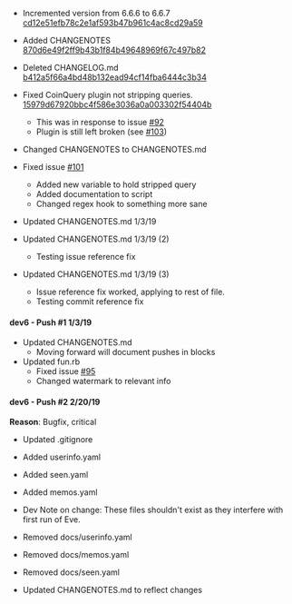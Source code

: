 * Incremented version from 6.6.6 to 6.6.7 [cd12e51efb78c2e1af593b47b961c4ac8cd29a59](/../../commit/cd12e51efb78c2e1af593b47b961c4ac8cd29a59)

* Added CHANGENOTES [870d6e49f2ff9b43b1f84b49648969f67c497b82](/../../commit/870d6e49f2ff9b43b1f84b49648969f67c497b82)

* Deleted CHANGELOG.md [b412a5f66a4bd48b132ead94cf14fba6444c3b34](/../../commit/b412a5f66a4bd48b132ead94cf14fba6444c3b34)

* Fixed CoinQuery plugin not stripping queries. [15979d67920bbc4f586e3036a0a003302f54404b](/../../commit/15979d67920bbc4f586e3036a0a003302f54404b)
  * This was in response to issue [#92](/../../issues/92)
  * Plugin is still left broken (see [#103](/../../issues/103))

* Changed CHANGENOTES to CHANGENOTES.md

* Fixed issue [#101](/../../issues/103)
  * Added new variable to hold stripped query
  * Added documentation to script
  * Changed regex hook to something more sane

* Updated CHANGENOTES.md 1/3/19

* Updated CHANGENOTES.md 1/3/19 (2)
  * Testing issue reference fix

* Updated CHANGENOTES.md 1/3/19 (3)
  * Issue reference fix worked, applying to rest of file.
  * Testing commit reference fix

#### dev6 - Push #1 1/3/19
* Updated CHANGENOTES.md
  * Moving forward will document pushes in blocks
* Updated fun.rb
  * Fixed issue [#95](/../../issues/95)
  * Changed watermark to relevant info

#### dev6 - Push #2 2/20/19
**Reason**: Bugfix, critical

* Updated .gitignore
 * Added userinfo.yaml
 * Added seen.yaml
 * Added memos.yaml
 * Dev Note on change: These files shouldn't exist as they interfere with first run of Eve.

* Removed docs/userinfo.yaml
* Removed docs/memos.yaml
* Removed docs/seen.yaml

* Updated CHANGENOTES.md to reflect changes
